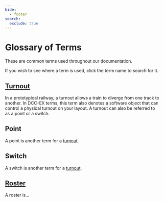 ```yaml
---
hide:
  - footer
search:
  exclude: true
---
```


# Glossary of Terms

These are common terms used throughout our documentation.

If you wish to see where a term is used, click the term name to search for it.

## [Turnout](?turnout)

In a prototypical railway, a turnout allows a train to diverge from one track to another. In DCC-EX terms, this term also denotes a software object that can control a physical turnout on your layout. A turnout can also be referred to as a point or a switch.

## Point

A point is another term for a [turnout](#turnout).

## Switch

A switch is another term for a [turnout](#turnout).

## [Roster](?roster)

A roster is...
